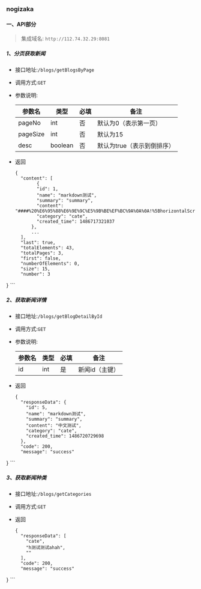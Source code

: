 
### nogizaka

#### 一、API部分

> 集成域名: `http://112.74.32.29:8081`

##### 1、分页获取新闻

- 接口地址:`/blogs/getBlogsByPage`
- 调用方式:`GET`
- 参数说明:

  参数名 | 类型 | 必填 | 备注
  --------- | -------------| --------- | -------------
  pageNo | int | 否 | 默认为0（表示第一页）
  pageSize | int | 否 | 默认为15
  desc | boolean | 否 | 默认为true（表示到倒排序）

- 返回

	```
	{
	  "content": [
	        {
            "id": 1,
            "name": "markdown测试",
            "summary": "summary",
            "content": "####%20%E6%95%88%E6%9E%9C%E5%9B%BE%EF%BC%9A%0A%0A!%5BhorizontalScrollView%5D(http://o7zh7nhn0.bkt.clouddn.com/horizontalScrollMoreLayout.gif)",
            "category": "cate",
            "created_time": 1486717321037
          },
          ...
	  ],
	  "last": true,
	  "totalElements": 43,
	  "totalPages": 3,
	  "first": false,
	  "numberOfElements": 0,
	  "size": 15,
	  "number": 3
}
	```

##### 2、获取新闻详情

- 接口地址:`/blogs/getBlogDetailById`
- 调用方式:`GET`
- 参数说明:

  参数名 | 类型 | 必填 | 备注
  --------- | -------------| --------- | -------------
  id | int | 是 | 新闻id（主键）

- 返回

	```
	{
	  "responseData": {
	    "id": 5,
	    "name": "markdown测试",
	    "summary": "summary",
	    "content": "中文测试",
	    "category": "cate",
	    "created_time": 1486720729698
	  },
	  "code": 200,
	  "message": "success"
}
	```


##### 3、获取新闻种类

- 接口地址:`/blogs/getCategories`
- 调用方式:`GET`
- 返回

	```
	{
	  "responseData": [
	    "cate",
	    "h测试测试ahah",
	    ""
	  ],
	  "code": 200,
	  "message": "success"
}
	```











